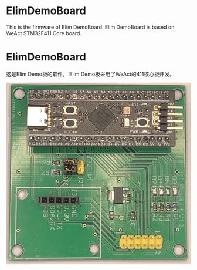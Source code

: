 # ElimDemoBoard

This is the firmware of Elim DemoBoard. Elim DemoBoard is based on WeAct STM32F411 Core board. 


# ElimDemoBoard
这是Elim Demo板的软件。 Elim Demo板采用了WeAct的411核心板开发。

![Elim DemoBoard](https://github.com/ColourfulLeaves/ElimDemoBoard/raw/master/Snapshots/1.jpg)

